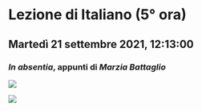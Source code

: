 # Lezione di Italiano (5° ora)

## Martedì 21 settembre 2021, 12:13:00

### _In absentia_, appunti di _Marzia Battaglio_

![](https://i.imgur.com/fyTMV9j.jpg)

![](https://i.imgur.com/fyTMV9j.jpg)

<!--stackedit_data:
eyJoaXN0b3J5IjpbLTU4OTIyNDAwXX0=
-->